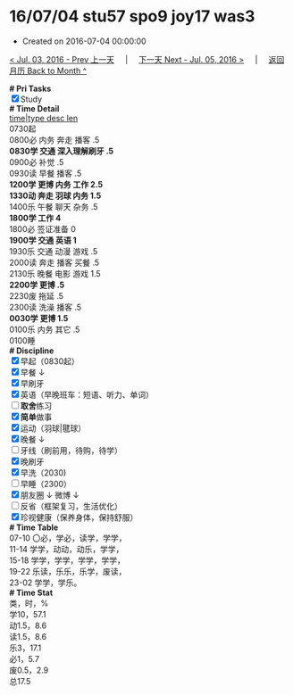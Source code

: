 # 16/07/04 stu57 spo9 joy17 was3

- Created on 2016-07-04 00:00:00

[< Jul. 03, 2016 - Prev 上一天](_archived/lifelogs/2016/07/d03.md) &nbsp; &nbsp; | &nbsp; &nbsp; [下一天 Next - Jul. 05, 2016 >](_archived/lifelogs/2016/07/d05.md) &nbsp; &nbsp; |  &nbsp; &nbsp; [返回月历 Back to Month ^](_archived/lifelogs/2016/07/index.md)
<br/><div><b># Pri Tasks</b></div><div><input checked="true" type="checkbox"/>Study</div><div><b># Time Detail</b></div><div><u>time|type desc len</u></div><div>0730起</div><div>0800必 内务 奔走 播客 .5</div><div><b>0830学 交通 深入理解刷牙 .5</b></div><div>0900必 补觉 .5</div><div>0930读 早餐 播客 .5</div><div><b>1200学 更博 内务 工作 2.5</b></div><div><b>1330动 奔走 羽球 内务 1.5</b></div><div>1400乐 午餐 聊天 杂务 .5</div><div><b>1800学 工作 4</b></div><div>1800必 签证准备 0</div><div><b>1900学 交通 英语 1</b></div><div>1930乐 交通 动漫 游戏 .5</div><div>2000读 奔走 播客 买餐 .5</div><div>2130乐 晚餐 电影 游戏 1.5</div><div><b>2200学 更博 .5</b></div><div>2230废 拖延 .5</div><div>2300读 洗澡 播客 .5</div><div><b>0030学 更博 1.5</b></div><div>0100乐 内务 其它 .5</div><div>0100睡</div><div><b># Discipline</b></div><div><input checked="true" type="checkbox"/>早起（0830起）</div><div><input checked="true" type="checkbox"/>早餐 ↓</div><div><input checked="true" type="checkbox"/>早刷牙</div><div><input checked="true" type="checkbox"/>英语（早晚班车：短语、听力、单词）</div><div><input type="checkbox"/><b>取舍</b>练习</div><div><input checked="true" type="checkbox"/><b>简单</b>做事</div><div><input checked="true" type="checkbox"/>运动（羽球|毽球）</div><div><input checked="true" type="checkbox"/>晚餐 ↓</div><div><input type="checkbox"/>牙线（刷前用，待购，待学）</div><div><input checked="true" type="checkbox"/>晚刷牙</div><div><input checked="true" type="checkbox"/>早洗（2030)</div><div><input type="checkbox"/>早睡（2300）</div><div><input checked="true" type="checkbox"/>朋友圈 ↓ 微博 ↓</div><div><input type="checkbox"/>反省（框架复习，生活优化）</div><div><input checked="true" type="checkbox"/>珍视健康（保养身体，保持舒服）</div><div><b># Time Table</b></div><div>07-10 〇必，学必，读学，学学，</div><div>11-14 学学，动动，动乐，学学，</div><div>15-18 学学，学学，学学，学学，</div><div>19-22 乐读，乐乐，乐学，废读，</div><div>23-02 学学，学乐。</div><div><b># Time Stat</b></div><div>类，时，%</div><div>学10，57.1</div><div>动1.5，8.6</div><div>读1.5，8.6</div><div>乐3，17.1</div><div>必1，5.7</div><div>废0.5，2.9</div><div>总17.5</div>
